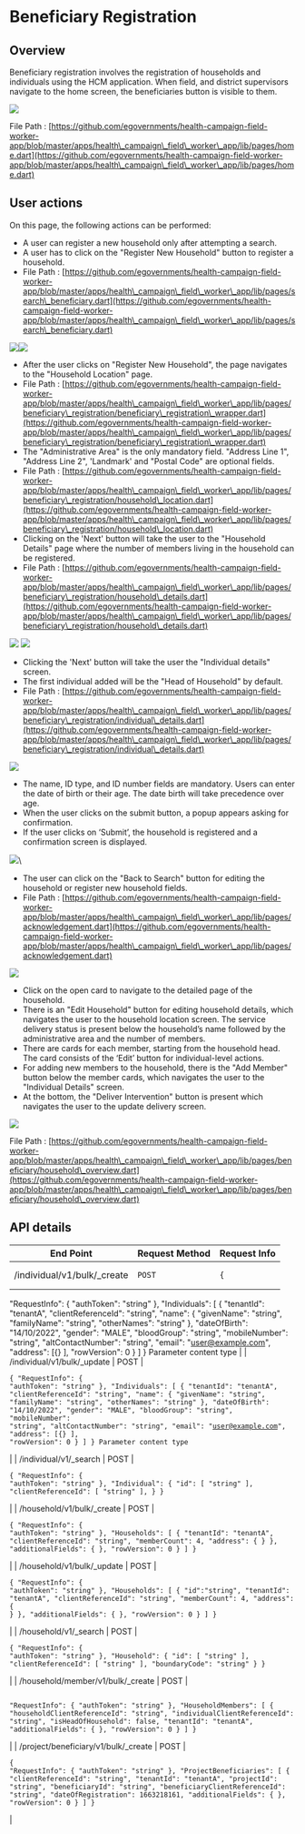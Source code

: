 # Beneficiary Registration

## Overview

Beneficiary registration involves the registration of households and individuals using the HCM application. When field, and district supervisors  navigate to the home screen, the beneficiaries button is visible to them.

![](<../../.gitbook/assets/image (1).png>)

File Path : [https://github.com/egovernments/health-campaign-field-worker-app/blob/master/apps/health\_campaign\_field\_worker\_app/lib/pages/home.dart](https://github.com/egovernments/health-campaign-field-worker-app/blob/master/apps/health\_campaign\_field\_worker\_app/lib/pages/home.dart)

## User actions

On this page, the following actions can be performed:

* A user can register a new household only after attempting a search.
* A user has to click on the "Register New Household" button to register a household.
* File Path : [https://github.com/egovernments/health-campaign-field-worker-app/blob/master/apps/health\_campaign\_field\_worker\_app/lib/pages/search\_beneficiary.dart](https://github.com/egovernments/health-campaign-field-worker-app/blob/master/apps/health\_campaign\_field\_worker\_app/lib/pages/search\_beneficiary.dart)

![](<../../.gitbook/assets/image (12).png>)![](<../../.gitbook/assets/image (23).png>)

* After the user clicks on "Register New Household", the page navigates to the "Household Location" page.&#x20;
* File Path : [https://github.com/egovernments/health-campaign-field-worker-app/blob/master/apps/health\_campaign\_field\_worker\_app/lib/pages/beneficiary\_registration/beneficiary\_registration\_wrapper.dart](https://github.com/egovernments/health-campaign-field-worker-app/blob/master/apps/health\_campaign\_field\_worker\_app/lib/pages/beneficiary\_registration/beneficiary\_registration\_wrapper.dart)
* The "Administrative Area" is the only mandatory field. "Address Line 1", "Address Line 2", 'Landmark' and "Postal Code" are optional fields.&#x20;
* File Path : [https://github.com/egovernments/health-campaign-field-worker-app/blob/master/apps/health\_campaign\_field\_worker\_app/lib/pages/beneficiary\_registration/household\_location.dart](https://github.com/egovernments/health-campaign-field-worker-app/blob/master/apps/health\_campaign\_field\_worker\_app/lib/pages/beneficiary\_registration/household\_location.dart)
* Clicking on the 'Next' button will take the user to the "Household Details" page where the number of members living in the household can be registered.
* File Path :  [https://github.com/egovernments/health-campaign-field-worker-app/blob/master/apps/health\_campaign\_field\_worker\_app/lib/pages/beneficiary\_registration/household\_details.dart](https://github.com/egovernments/health-campaign-field-worker-app/blob/master/apps/health\_campaign\_field\_worker\_app/lib/pages/beneficiary\_registration/household\_details.dart)

![](<../../.gitbook/assets/image (25).png>) ![](<../../.gitbook/assets/image (24).png>)

* Clicking the 'Next' button will take the user the "Individual details" screen.&#x20;
* The first individual added will be the "Head of Household" by default.
* File Path : [https://github.com/egovernments/health-campaign-field-worker-app/blob/master/apps/health\_campaign\_field\_worker\_app/lib/pages/beneficiary\_registration/individual\_details.dart](https://github.com/egovernments/health-campaign-field-worker-app/blob/master/apps/health\_campaign\_field\_worker\_app/lib/pages/beneficiary\_registration/individual\_details.dart)

![](<../../.gitbook/assets/image (21).png>)

* The name, ID type, and ID number fields are mandatory. Users can enter the date of birth or their age. The date birth will take precedence over age.&#x20;
* When the user clicks on the submit button, a popup appears asking for confirmation.
* If the user clicks on ‘Submit’, the household is registered and a confirmation screen is displayed.

![](<../../.gitbook/assets/image (10).png>)\


* The user can click on the "Back to Search" button for editing the household or register new household fields.
* File Path : [https://github.com/egovernments/health-campaign-field-worker-app/blob/master/apps/health\_campaign\_field\_worker\_app/lib/pages/acknowledgement.dart](https://github.com/egovernments/health-campaign-field-worker-app/blob/master/apps/health\_campaign\_field\_worker\_app/lib/pages/acknowledgement.dart)

![](<../../.gitbook/assets/image (22).png>)

* Click on the open card to navigate to the detailed page of the household.&#x20;
* There is an "Edit Household" button for editing household details, which navigates the user to the household location screen. The service delivery status is present below the household’s name followed by the administrative area and the number of members.&#x20;
* There are cards for each member, starting from the household head. The card consists of the  ‘Edit’ button for individual-level actions.
* For adding new members to the household, there is the "Add Member" button below the member cards, which navigates the user to the "Individual Details" screen.&#x20;
* At the bottom, the "Deliver Intervention" button is present which navigates the user to the update delivery screen.

![](../../.gitbook/assets/image.png)

File Path : [https://github.com/egovernments/health-campaign-field-worker-app/blob/master/apps/health\_campaign\_field\_worker\_app/lib/pages/beneficiary/household\_overview.dart](https://github.com/egovernments/health-campaign-field-worker-app/blob/master/apps/health\_campaign\_field\_worker\_app/lib/pages/beneficiary/household\_overview.dart)

## API details

| End Point                             | Request Method | Request Info                                                                                                                                                                                                                                                                                                                                                                                                                                                                                                                                                                                                                  |
| ------------------------------------- | -------------- | ----------------------------------------------------------------------------------------------------------------------------------------------------------------------------------------------------------------------------------------------------------------------------------------------------------------------------------------------------------------------------------------------------------------------------------------------------------------------------------------------------------------------------------------------------------------------------------------------------------------------------- |
| /individual/v1/bulk/\_create          | `POST`         | <pre class="language-json"><code class="lang-json">{
  "RequestInfo": {
    "authToken": "string"
  },
  "Individuals": [
    {
      "tenantId": "tenantA",
      "clientReferenceId": "string",
      "name": {
        "givenName": "string",
        "familyName": "string",
        "otherNames": "string"
      },
      "dateOfBirth": "14/10/2022",
      "gender": "MALE",
      "bloodGroup": "string",
      "mobileNumber": "string",
      "altContactNumber": "string",
      "email": "user@example.com",
      "address": [{}
      ],
      "rowVersion": 0
    }
  ]
}
Parameter content type
</code></pre> |
| /individual/v1/bulk/\_update          | POST           | <pre class="language-json"><code class="lang-json">{
  "RequestInfo": {
    "authToken": "string"
  },
  "Individuals": [
    {
      "tenantId": "tenantA",
      "clientReferenceId": "string",
      "name": {
        "givenName": "string",
        "familyName": "string",
        "otherNames": "string"
      },
      "dateOfBirth": "14/10/2022",
      "gender": "MALE",
      "bloodGroup": "string",
      "mobileNumber": "string",
      "altContactNumber": "string",
      "email": "user@example.com",
      "address": [{}
      ],
      "rowVersion": 0
    }
  ]
}
Parameter content type
</code></pre> |
| /individual/v1/\_search               | POST           | <pre><code>{
  "RequestInfo": {
    "authToken": "string"
  },
  "Individual": {
    "id": [
      "string"
    ],
    "clientReferenceId": [
      "string"
    ],
  }
}
</code></pre>                                                                                                                                                                                                                                                                                                                                                                                                                                       |
| /household/v1/bulk/\_create           | POST           | <pre><code>{
  "RequestInfo": {
    "authToken": "string"
  },
  "Households": [
    {
      "tenantId": "tenantA",
      "clientReferenceId": "string",
      "memberCount": 4,
      "address": {
        }
      },
      "additionalFields": {
      },
      "rowVersion": 0
    }
  ]
}
</code></pre>                                                                                                                                                                                                                                                                                                                   |
| /household/v1/bulk/\_update           | POST           | <pre><code>{
  "RequestInfo": {
    "authToken": "string"
  },
  "Households": [
    {
      "id":"string",
      "tenantId": "tenantA",
      "clientReferenceId": "string",
      "memberCount": 4,
      "address": {
        }
      },
      "additionalFields": {
      },
      "rowVersion": 0
    }
  ]
}
</code></pre>                                                                                                                                                                                                                                                                                              |
| /household/v1/\_search                | POST           | <pre><code>{
  "RequestInfo": {
    "authToken": "string"
  },
  "Household": {
    "id": [
      "string"
    ],
    "clientReferenceId": [
      "string"
    ],
    "boundaryCode": "string"
  }
}
</code></pre>                                                                                                                                                                                                                                                                                                                                                                                                           |
| /household/member/v1/bulk/\_create    | POST           | <pre><code>
  "RequestInfo": {
    "authToken": "string"
  },
  "HouseholdMembers": [
    {
      "householdClientReferenceId": "string",
      "individualClientReferenceId": "string",
      "isHeadOfHousehold": false,
      "tenantId": "tenantA",
      "additionalFields": {
      },
      "rowVersion": 0
    }
  ]
}
</code></pre>                                                                                                                                                                                                                                                                                  |
| /project/beneficiary/v1/bulk/\_create | POST           | <pre><code>{
  "RequestInfo": {
    "authToken": "string"
  },
  "ProjectBeneficiaries": [
    {
      "clientReferenceId": "string",
      "tenantId": "tenantA",
      "projectId": "string",
      "beneficiaryId": "string",
      "beneficiaryClientReferenceId": "string",
      "dateOfRegistration": 1663218161,
      "additionalFields": {
      },
      "rowVersion": 0
    }
  ]
}
</code></pre>                                                                                                                                                                                                                 |

